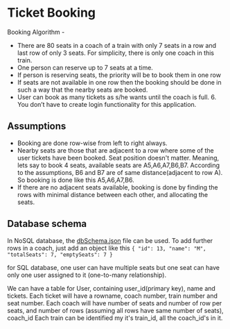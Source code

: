 # Ticket Booking

Booking Algorithm -

- There are 80 seats in a coach of a train with only 7 seats in a row and last row of only 3 seats. For
  simplicity, there is only one coach in this train.
- One person can reserve up to 7 seats at a time.
- If person is reserving seats, the priority will be to book them in one row
- If seats are not available in one row then the booking should be done in such a way that the nearby
  seats are booked.
- User can book as many tickets as s/he wants until the coach is full. 6. You don’t have to create login
  functionality for this application.

## Assumptions

- Booking are done row-wise from left to right always.
- Nearby seats are those that are adjacent to a row where some of the user tickets have been booked. Seat position doesn't matter. Meaning, lets say to book 4 seats, available seats are A5,A6,A7,B6,B7. According to the assumptions, B6 and B7 are of same distance(adjacent to row A). So booking is done like this A5,A6,A7,B6.
- If there are no adjacent seats available, booking is done by finding the rows with minimal distance between each other, and allocating the seats.

## Database schema

In NoSQL database, the [dbSchema.json](https://github.com/Poujhit/ticket-booking/blob/main/src/app/db/dbSchema.json) file can be used. To add further rows in a coach, just add an object like this
`{
      "id": 13,
      "name": "M",
      "totalSeats": 7,
      "emptySeats": 7
    }
`

for SQL database, one user can have multiple seats but one seat can have only one user assigned to it (one-to-many relationship).

We can have a table for User, containing user_id(primary key), name and tickets.
Each ticket will have a rowname, coach number, train number and seat number.
Each coach will have number of seats and number of row per seats, and number of rows (assuming all rows have same number of seats), coach_id
Each train can be identified my it's train_id, all the coach_id's in it.
